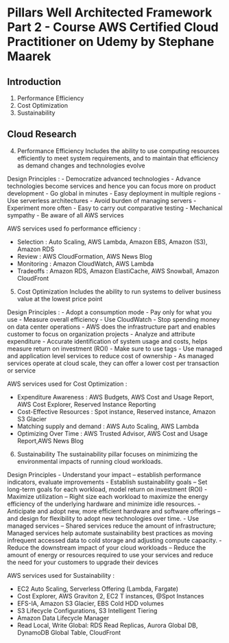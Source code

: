 # Pillars Well Architected Framework Part 2 - Course AWS Certified Cloud Practitioner on Udemy by Stephane Maarek

## Introduction
1. Performance Efficiency
2. Cost Optimization
3. Sustainability

## Cloud Research
4) Performance Efficiency
Includes the ability to use computing resources efficiently to meet system requirements, and to maintain that efficiency as demand changes and technologies evolve

Design Principles :
	- Democratize advanced technologies - Advance technologies become services and hence you can focus more on product development
	- Go global in minutes - Easy deployment in multiple regions
	- Use serverless architectures - Avoid burden of managing servers
	- Experiment more often - Easy to carry out comparative testing
	- Mechanical sympathy - Be aware of all AWS services

AWS services used fo performance efficiency :
- Selection : Auto Scaling, AWS Lambda, Amazon EBS, Amazon (S3), Amazon RDS
- Review : AWS CloudFormation, AWS News Blog
- Monitoring : Amazon CloudWatch, AWS Lambda
- Tradeoffs : Amazon RDS, Amazon ElastiCache, AWS Snowball, Amazon CloudFront

5) Cost Optimization
Includes the ability to run systems to deliver business value at the lowest price point

Design Principles :
	- Adopt a consumption mode - Pay only for what you use
	- Measure overall efficiency - Use CloudWatch
	- Stop spending money on data center operations - AWS does the infrastructure part and enables customer to focus on organization projects
	- Analyze and attribute expenditure - Accurate identification of system usage and costs, helps measure return on investment (ROI) - Make sure to use tags
	- Use managed and application level services to reduce cost of ownership - As managed services operate at cloud scale, they can offer a lower cost per transaction or service

AWS services used for Cost Optimization :
- Expenditure Awareness : AWS Budgets, AWS Cost and Usage Report, AWS Cost Explorer, Reserved Instance Reporting
- Cost-Effective Resources : Spot instance, Reserved instance, Amazon S3 Glacier
- Matching supply and demand : AWS Auto Scaling, AWS Lambda
- Optimizing Over Time : AWS Trusted Advisor, AWS Cost and Usage Report,AWS News Blog

6) Sustainability
The sustainability pillar focuses on minimizing the environmental impacts of running cloud workloads.

Design Principles
	- Understand your impact – establish performance indicators, evaluate improvements
	- Establish sustainability goals – Set long-term goals for each workload, model return on investment (ROI)
	- Maximize utilization – Right size each workload to maximize the energy efficiency of the underlying hardware and minimize idle resources.
	- Anticipate and adopt new, more efficient hardware and software offerings – and design for flexibility to adopt new technologies over time.
	- Use managed services – Shared services reduce the amount of infrastructure; Managed services help automate sustainability best practices as moving infrequent accessed data to cold storage and adjusting compute capacity.
	- Reduce the downstream impact of your cloud workloads – Reduce the amount of energy or resources required to use your services and reduce the need for your customers to upgrade their devices

AWS services used for Sustainability :
- EC2 Auto Scaling, Serverless Offering (Lambda, Fargate)
- Cost Explorer, AWS Graviton 2, EC2 T instances, @Spot Instances
- EFS-IA, Amazon S3 Glacier, EBS Cold HDD volumes
- S3 Lifecycle Configurations, S3 Intelligent Tiering
- Amazon Data Lifecycle Manager
- Read Local, Write Global: RDS Read Replicas, Aurora Global DB, DynamoDB Global Table, CloudFront

